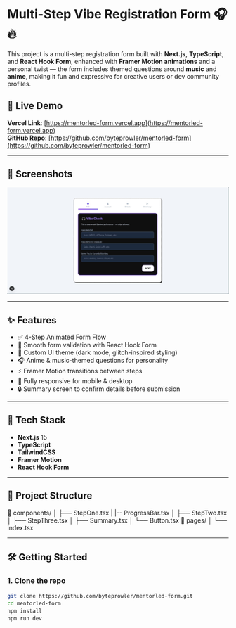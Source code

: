 # Multi-Step Vibe Registration Form 🎧🔥

This project is a multi-step registration form built with **Next.js**, **TypeScript**, and **React Hook Form**, enhanced with **Framer Motion animations** and a personal twist — the form includes themed questions around **music** and **anime**, making it fun and expressive for creative users or dev community profiles.

## 🚀 Live Demo
**Vercel Link**: [https://mentorled-form.vercel.app](https://mentorled-form.vercel.app)  
**GitHub Repo**: [https://github.com/byteprowler/mentorled-form](https://github.com/byteprowler/mentorled-form)

---

## 📸 Screenshots
![screenshot](./public/demo-preview.jpg)

---

## ✨ Features

- ✅ 4-Step Animated Form Flow
- 🎯 Smooth form validation with React Hook Form
- 🎨 Custom UI theme (dark mode, glitch-inspired styling)
- 🎧 Anime & music-themed questions for personality
- ⚡ Framer Motion transitions between steps
- 📱 Fully responsive for mobile & desktop
- 🔒 Summary screen to confirm details before submission

---

## 🧩 Tech Stack

- **Next.js** 15
- **TypeScript**
- **TailwindCSS**
- **Framer Motion**
- **React Hook Form**

---

## 🧠 Project Structure

📁 components/
│ ├── StepOne.tsx
| |-- ProgressBar.tsx
│ ├── StepTwo.tsx
│ ├── StepThree.tsx
│ ├── Summary.tsx
│ └── Button.tsx
📁 pages/
│ └── index.tsx


---

## 🛠️ Getting Started

### 1. Clone the repo

```bash
git clone https://github.com/byteprowler/mentorled-form.git
cd mentorled-form
npm install
npm run dev